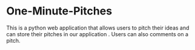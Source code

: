 # One-Minute-Pitches
This is a python web application that allows users to pitch their ideas and can store their pitches in our application . Users can also comments on a pitch.